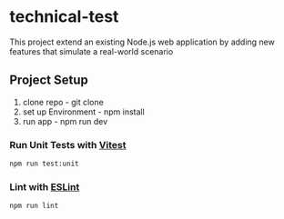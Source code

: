 # technical-test

This project extend an existing Node.js web application by adding new features that simulate a real-world scenario

## Project Setup

1. clone repo - git clone <repository-url>
2. set up Environment - npm install
3. run app - npm run dev

### Run Unit Tests with [Vitest](https://vitest.dev/)

```sh
npm run test:unit
```

### Lint with [ESLint](https://eslint.org/)

```sh
npm run lint
```
